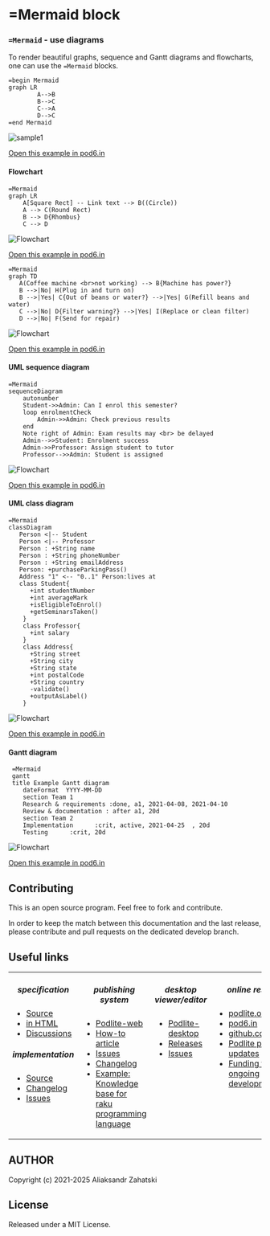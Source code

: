 # =Mermaid block

### `=Mermaid` - use diagrams

To render beautiful graphs, sequence and Gantt diagrams and flowcharts, one can use the `=Mermaid` blocks.

```
=begin Mermaid
graph LR
        A-->B
        B-->C
        C-->A
        D-->C
=end Mermaid
```

![sample1](./doc/diagram-sample1.png)

[Open this example in pod6.in](https://pod6.in/#p=%3Dbegin+Mermaid%0Agraph+LR%0A++++++++A-->B%0A++++++++B-->C%0A++++++++C-->A%0A++++++++D-->C%0A%3Dend+Mermaid)

#### Flowchart

```
=Mermaid
graph LR
    A[Square Rect] -- Link text --> B((Circle))
    A --> C(Round Rect)
    B --> D{Rhombus}
    C --> D
```

![Flowchart](./doc/diagram-sample2.png)

[Open this example in pod6.in](https://pod6.in/#p=%3DMermaid%0Agraph+LR%0A++++A%5BSquare+Rect%5D+--+Link+text+-->+B%28%28Circle%29%29%0A++++A+-->+C%28Round+Rect%29%0A++++B+-->+D%7BRhombus%7D%0A++++C+-->+D)

```
=Mermaid
graph TD
   A(Coffee machine <br>not working) --> B{Machine has power?}
   B -->|No| H(Plug in and turn on)
   B -->|Yes| C{Out of beans or water?} -->|Yes| G(Refill beans and water)
   C -->|No| D{Filter warning?} -->|Yes| I(Replace or clean filter)
   D -->|No| F(Send for repair)
```

![Flowchart](./doc/diagram-sample6.png)

[Open this example in pod6.in](https://pod6.in/#p=%3DMermaid%0Agraph+TD%0A+++A%28Coffee+machine+<br>not+working%29+-->+B%7BMachine+has+power%3F%7D%0A+++B+-->%7CNo%7C+H%28Plug+in+and+turn+on%29%0A+++B+-->%7CYes%7C+C%7BOut+of+beans+or+water%3F%7D+-->%7CYes%7C+G%28Refill+beans+and+water%29%0A+++C+-->%7CNo%7C+D%7BFilter+warning%3F%7D+-->%7CYes%7C+I%28Replace+or+clean+filter%29%0A+++D+-->%7CNo%7C+F%28Send+for+repair%29)

#### UML sequence diagram

```
=Mermaid
sequenceDiagram
    autonumber
    Student->>Admin: Can I enrol this semester?
    loop enrolmentCheck
        Admin->>Admin: Check previous results
    end
    Note right of Admin: Exam results may <br> be delayed
    Admin-->>Student: Enrolment success
    Admin->>Professor: Assign student to tutor
    Professor-->>Admin: Student is assigned
```

![Flowchart](./doc/diagram-sample3.png)

[Open this example in pod6.in](https://pod6.in/#p=%3DMermaid%0AsequenceDiagram%0A++++autonumber%0A++++Student->>Admin%3A+Can+I+enrol+this+semester%3F%0A++++loop+enrolmentCheck%0A++++++++Admin->>Admin%3A+Check+previous+results%0A++++end%0A++++Note+right+of+Admin%3A+Exam+results+may+<br>+be+delayed%0A++++Admin-->>Student%3A+Enrolment+success%0A++++Admin->>Professor%3A+Assign+student+to+tutor%0A++++Professor-->>Admin%3A+Student+is+assigned)

#### UML class diagram

```
=Mermaid
classDiagram
   Person <|-- Student
   Person <|-- Professor
   Person : +String name
   Person : +String phoneNumber
   Person : +String emailAddress
   Person: +purchaseParkingPass()
   Address "1" <-- "0..1" Person:lives at
   class Student{
      +int studentNumber
      +int averageMark
      +isEligibleToEnrol()
      +getSeminarsTaken()
    }
    class Professor{
      +int salary
    }
    class Address{
      +String street
      +String city
      +String state
      +int postalCode
      +String country
      -validate()
      +outputAsLabel()
    }
```

![Flowchart](./doc/diagram-sample4.png)

[Open this example in pod6.in](https://pod6.in/#p=%3DMermaid%0AclassDiagram%0A+++Person+<%7C--+Student%0A+++Person+<%7C--+Professor%0A+++Person+%3A+%2BString+name%0A+++Person+%3A+%2BString+phoneNumber%0A+++Person+%3A+%2BString+emailAddress%0A+++Person%3A+%2BpurchaseParkingPass%28%29%0A+++Address+"1"+<--+"0..1"+Person%3Alives+at%0A+++class+Student%7B%0A++++++%2Bint+studentNumber%0A++++++%2Bint+averageMark%0A++++++%2BisEligibleToEnrol%28%29%0A++++++%2BgetSeminarsTaken%28%29%0A++++%7D%0A++++class+Professor%7B%0A++++++%2Bint+salary%0A++++%7D%0A++++class+Address%7B%0A++++++%2BString+street%0A++++++%2BString+city%0A++++++%2BString+state%0A++++++%2Bint+postalCode%0A++++++%2BString+country%0A++++++-validate%28%29%0A++++++%2BoutputAsLabel%28%29%0A++++%7D)

#### Gantt diagram

```
 =Mermaid
 gantt
 title Example Gantt diagram
    dateFormat  YYYY-MM-DD
    section Team 1
    Research & requirements :done, a1, 2021-04-08, 2021-04-10
    Review & documentation : after a1, 20d
    section Team 2
    Implementation      :crit, active, 2021-04-25  , 20d
    Testing      :crit, 20d
```

![Flowchart](./doc/diagram-sample5.png)

[Open this example in pod6.in](https://pod6.in/#p=+%3DMermaid%0A+gantt%0A+title+Example+Gantt+diagram%0A++++dateFormat++YYYY-MM-DD%0A++++section+Team+1%0A++++Research+%26+requirements+%3Adone%2C+a1%2C+2021-04-08%2C+2021-04-10%0A++++Review+%26+documentation+%3A+after+a1%2C+20d%0A++++section+Team+2%0A++++Implementation++++++%3Acrit%2C+active%2C+2021-04-25++%2C+20d%0A++++Testing++++++%3Acrit%2C+20d)

## Contributing

This is an open source program. Feel free to fork and contribute.

In order to keep the match between this documentation and the last release, please contribute and pull requests on the dedicated develop branch.

## Useful links

<div align="center">
<table border=0><tr><td valign=top><div align="center">

##### specification

</div>

- [Source](https://github.com/podlite/podlite-specs)
- [in HTML](https://podlite.org/specification)
- [Discussions](https://github.com/podlite/podlite-specs/discussions)

<div align="center">

##### implementation

</div>

- [Source](https://github.com/podlite/podlite)
- [Changelog](https://github.com/podlite/podlite/releases)
- [Issues](https://github.com/podlite/podlite/issues)

</td><td valign=top><div align="center">

##### publishing system

</div>

- [Podlite-web](https://github.com/podlite/podlite-web)
- [How-to article](https://zahatski.com/2022/8/23/1/start-you-own-blog-site-with-podlite-for-web)
- [Issues](https://github.com/podlite/podlite-specs/issues)
- [Changelog](https://github.com/podlite/podlite-web/releases)
- [Example: Knowledge base for <br/> raku programming language](https://raku-knowledge-base.podlite.org/)

</td><td valign=top><div align="center">
  
##### desktop viewer/editor

</div>

- [Podlite-desktop](https://github.com/podlite/podlite-desktop)
- [Releases](https://github.com/podlite/podlite-desktop/releases)
- [Issues](https://github.com/podlite/podlite-desktop/issues)

</td><td valign=top><div align="center">

##### online resurces

 </div>

- [podlite.org](https://podlite.org)
- [pod6.in](https://pod6.in/)
- [github.com/podlite](https://github.com/podlite/)
- [Podlite project updates](https://podlite.org/contents)
- [Funding the ongoing development](https://opencollective.com/podlite)

</td></tr></table>
</div>

## AUTHOR

Copyright (c) 2021-2025 Aliaksandr Zahatski

## License

Released under a MIT License.
